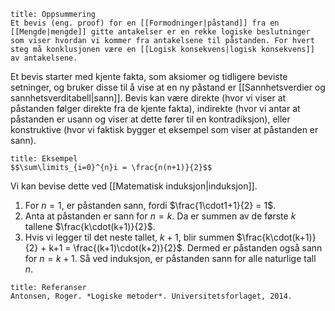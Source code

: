 
```ad-summary 
title: Oppsummering
Et bevis (eng. proof) for en [[Formodninger|påstand]] fra en [[Mengde|mengde]] gitte antakelser er en rekke logiske beslutninger som viser hvordan vi kommer fra antakelsene til påstanden. For hvert steg må konklusjonen være en [[Logisk konsekvens|logisk konsekvens]] av antakelsene.
```

Et bevis starter med kjente fakta, som aksiomer og tidligere beviste setninger, og bruker disse til å vise at en ny påstand er [[Sannhetsverdier og sannhetsverditabell|sann]]. Bevis kan være direkte (hvor vi viser at påstanden følger direkte fra de kjente fakta), indirekte (hvor vi antar at påstanden er usann og viser at dette fører til en kontradiksjon), eller konstruktive (hvor vi faktisk bygger et eksempel som viser at påstanden er sann).


```ad-example 
title: Eksempel
$$\sum\limits_{i=0}^{n}i = \frac{n(n+1)}{2}$$
```

Vi kan bevise dette ved [[Matematisk induksjon|induksjon]]. 
1. For $n=1$, er påstanden sann, fordi $\frac{1\cdot1+1}{2} = 1$. 
2. Anta at påstanden er sann for $n=k$. Da er summen av de første $k$ tallene $\frac{k\cdot(k+1)}{2}$. 
3. Hvis vi legger til det neste tallet, $k+1$, blir summen $\frac{k\cdot(k+1)}{2} + k+1 = \frac{(k+1)\cdot(k+2)}{2}$. 
Dermed er påstanden også sann for $n=k+1$. Så ved induksjon, er påstanden sann for alle naturlige tall $n$.


```ad-abstract
title: Referanser
Antonsen, Roger. *Logiske metoder*. Universitetsforlaget, 2014.
```
